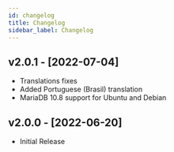 ```yaml
---
id: changelog
title: Changelog
sidebar_label: Changelog
---
```


## v2.0.1 - [2022-07-04]

- Translations fixes
- Added Portuguese (Brasil) translation
- MariaDB 10.8 support for Ubuntu and Debian

## v2.0.0 - [2022-06-20]

- Initial Release